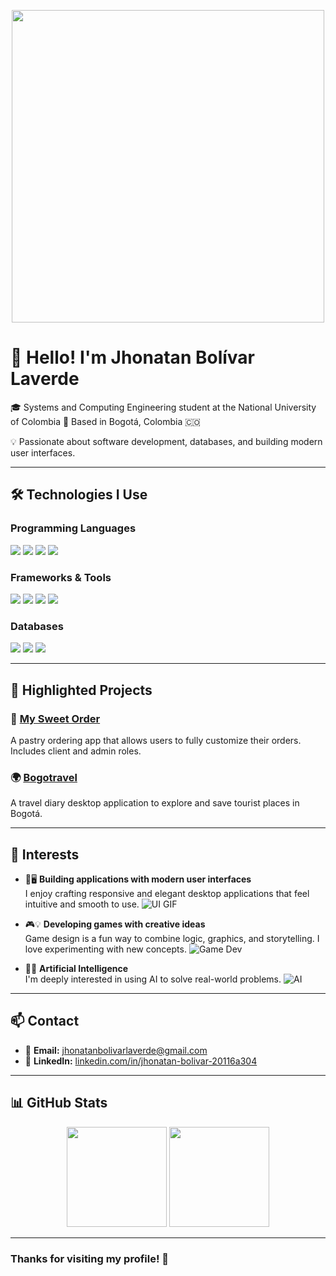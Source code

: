 
<!-- Programming GIF or banner at the top -->
<p align="center">
  <img src="https://i.pinimg.com/originals/f1/e7/34/f1e734f9cade86fe737a9aa404ebd62a.gif" width="500"/>
</p>

# 👋 Hello! I'm Jhonatan Bolívar Laverde

🎓 Systems and Computing Engineering student at the National University of Colombia
📍 Based in Bogotá, Colombia 🇨🇴  

💡 Passionate about software development, databases, and building modern user interfaces.

---

## 🛠️ Technologies I Use

### Programming Languages
<p>
  <img src="https://img.shields.io/badge/Java-ED8B00?style=for-the-badge&logo=java&logoColor=white"/>
  <img src="https://img.shields.io/badge/C++-00599C?style=for-the-badge&logo=c%2B%2B&logoColor=white"/>
  <img src="https://img.shields.io/badge/Python-3776AB?style=for-the-badge&logo=python&logoColor=white"/>
  <img src="https://img.shields.io/badge/Flutter-02569B?style=for-the-badge&logo=flutter&logoColor=white"/>
</p>

### Frameworks & Tools
<p>
  <img src="https://img.shields.io/badge/JavaFX-0095D5?style=for-the-badge&logo=java&logoColor=white"/>
  <img src="https://img.shields.io/badge/Maven-C71A36?style=for-the-badge&logo=apachemaven&logoColor=white"/>
  <img src="https://img.shields.io/badge/Git-F05032?style=for-the-badge&logo=git&logoColor=white"/>
  <img src="https://img.shields.io/badge/GitHub-181717?style=for-the-badge&logo=github&logoColor=white"/>
</p>

### Databases
<p>
  <img src="https://img.shields.io/badge/PostgreSQL-336791?style=for-the-badge&logo=postgresql&logoColor=white"/>
  <img src="https://img.shields.io/badge/Oracle-F80000?style=for-the-badge&logo=oracle&logoColor=white"/>
  <img src="https://img.shields.io/badge/SQL-4479A1?style=for-the-badge&logo=sqlite&logoColor=white"/>
</p>

---

## 🚀 Highlighted Projects

### 🍰 [My Sweet Order](https://github.com/Jhonny0523/My-sweet-order)  
A pastry ordering app that allows users to fully customize their orders. Includes client and admin roles.

### 🌍 [Bogotravel](https://github.com/Jhonny0523/Project-Bogotravel-Ingenieria-Software-1)  
A travel diary desktop application to explore and save tourist places in Bogotá.

---

## 🎯 Interests

- 🎨🖥️ **Building applications with modern user interfaces**  
  I enjoy crafting responsive and elegant desktop applications that feel intuitive and smooth to use.
  ![UI GIF](https://media.giphy.com/media/L1R1tvI9svkIWwpVYr/giphy.gif)

- 🎮💡 **Developing games with creative ideas**  
  Game design is a fun way to combine logic, graphics, and storytelling. I love experimenting with new concepts.
   ![Game Dev](https://media.giphy.com/media/26ufdipQqU2lhNA4g/giphy.gif)

- 🤖🧠 **Artificial Intelligence**  
  I'm deeply interested in using AI to solve real-world problems.
  ![AI](https://media.giphy.com/media/kbRbXz3vZ9wBW/giphy.gif)

---

## 📫 Contact

- 📧 **Email:** jhonatanbolivarlaverde@gmail.com  
- 💼 **LinkedIn:** [linkedin.com/in/jhonatan-bolivar-20116a304](https://www.linkedin.com/in/jhonatan-bolivar-20116a304)

---

## 📊 GitHub Stats

<p align="center">
  <img src="https://github-readme-stats.vercel.app/api?username=Jhonny0523&show_icons=true&theme=tokyonight" height="160">
  <img src="https://github-readme-stats.vercel.app/api/top-langs/?username=Jhonny0523&layout=compact&theme=tokyonight" height="160">
</p>

---

### Thanks for visiting my profile! 🙌

